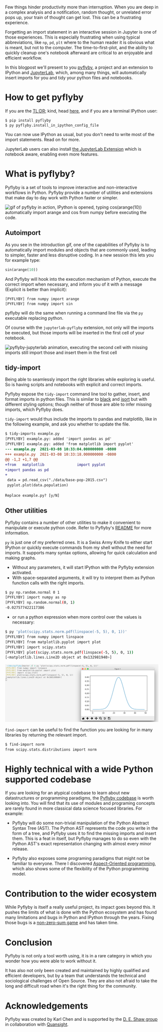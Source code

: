 <!--
.. title: Better Jupyter Interactive Sessions with Pyflyby
.. slug: better-interactive-jupyter-sessions-with-pyflyby
.. date: 2021-08-07 10:00:00 UTC-00:00
.. author: Matthias Bussonnier, Aaron Meurer, 
.. tags: Labs, Pyflyby, Deshaw
.. category:
.. link:
.. description:
.. type: text
-->

Few things hinder productivity more than interruption.  When you are deep in
a complex analysis and a notification, random thought, or unrelated error pops up, 
your train of thought can get lost.  This can be a frustrating experience.

Forgetting an import statement in an interactive session in Jupyter is one of
those experiences. This is especially frustrating when using typical
abbreviations, like `np`, `pd`, `plt` where to the human reader it is obvious
what is meant, but not to the computer. The time-to-first-plot, and the 
ability to quickly cleanup one's notebook afterward are critical to an enjoyable 
and efficient workflow. 

In this blogpost we'll present to you
[pyflyby](https://github.com/deshaw/pyflyby), a project and an extension to
IPython and [JupyterLab](https://github.com/deshaw/jupyterlab-pyflyby), which,
among many things, will automatically insert imports for you and tidy your
python files and notebooks. 

<!-- TEASER_END -->

# How to get pyflyby

If you are the [TL:DR;](https://en.wikipedia.org/wiki/Wikipedia:Too_long;_didn%27t_read) kind, 
head [here](https://github.com/deshaw/pyflyby), and if you are a terminal IPython user:

```
$ pip install pyflyby 
$ py pyflyby.install_in_ipython_config_file
```

You can now use IPython as usual, but you don't need to write most of the import statements.  Read on
for more.

JupyterLab users can also install [the JupyterLab
Extension](https://github.com/deshaw/jupyterlab-pyflyby) which is notebook
aware, enabling even more features. 

# What is pyflyby?

Pyflyby is a set of tools to improve interactive and non-interactive workflows in
Python.  Pyflyby provide a number of utilities and extensions that make day to day work
with Python faster or simpler.

![gif of pyflyby in action, IPython is opened, typing cos(arange(10)) automatically import arange and cos from numpy
before executing the code.](/images/2021/08/pfb-autoimport.gif)

## Autoimport

As you see in the introduction gif, one of the
capabilities of Pyflyby is to automatically import modules and objects that are
commonly used, leading to simpler, faster and less disruptive coding. In a new
session this lets you for example type:

```python
sin(arange(10))
```

And Pyflyby will hook into the execution mechanism of Python, execute the
correct import when necessary, and inform you of it with a message (Explicit is better than
implicit):

```text
[PYFLYBY] from numpy import arange
[PYFLYBY] from numpy import sin
```

pyflyby will do the same when running a command line file via
the `py` executable replacing python.

Of course with the `jupyterlab-pyflyby` extension, not only will the imports be
executed, but those imports will be inserted in the first cell of your notebook. 

![pyflyby-jupyterlab animation, executing the second cell with missing imports still import those and insert them in the
first cell](/images/2021/08/jlpfb.gif)

## tidy-import

Being able to seamlessly import the right libraries while exploring is useful.  
So is having scripts and notebooks with explicit and correct imports. 

Pyflyby expose the `tidy-import` command line tool to gather, insert, and format
imports in python files. This is similar to
[black](https://pypi.org/project/black/) and
[isort](https://pypi.org/project/isort/) but with different styling options; though
neither of those are able to infer missing imports, which Pyflyby does.

`tidy-import` would thus include the imports to pandas and matplotlib, like in the
following example, and ask you whether to update the file.

```diff
$ tidy-imports example.py
[PYFLYBY] example.py: added 'import pandas as pd'
[PYFLYBY] example.py: added 'from matplotlib import pyplot'
--- example.py	2021-03-08 10:33:04.000000000 -0800
+++ example.py	2021-03-08 10:33:18.000000000 -0800
@@ -1,2 +1,7 @@
+from   matplotlib               import pyplot
+import pandas as pd
+
 data = pd.read_csv("./data/base-pop-2015.csv")
 pyplot.plot(data.population)

Replace example.py? [y/N]
```

## Other utilities

Pyflyby contains a number of other utilities to make it convenient to
manipulate or execute python code.  Refer to Pyflyby's 
[README](https://github.com/deshaw/pyflyby) for more information.

`py` is just one of my preferred ones. It is a Swiss Army Knife to either start
IPython or quickly execute commands from my shell without the need for imports. 
It supports many syntax options, allowing for quick calculation and making graphs. 

- Without any parameters, it will start IPython with the Pyflyby extension
  activated.
- With space-separated arguments, it will try to interpret them as Python
  function calls with the right imports.

```bash
$ py np.random.normal 0 1
[PYFLYBY] import numpy as np
[PYFLYBY] np.random.normal(0, 1)
-0.027577422117386
```

- or run a python expression when more control over the values is necessary:

```bash
$ py 'plot(scipy.stats.norm.pdf(linspace(-5, 5), 0, 1))'
[PYFLYBY] from numpy import linspace
[PYFLYBY] from matplotlib.pyplot import plot
[PYFLYBY] import scipy.stats
[PYFLYBY] plot(scipy.stats.norm.pdf(linspace(-5, 5), 0, 1))
[<matplotlib.lines.Line2D object at 0x132981940>]
```

![using pyflyby from bash to plot with matplotlib with above snippet, at matplotlib widow is open and show the plot.](/images/2021/08/py-exec-matplotlib.png)

`find-import` can be useful to find the function you are looking for in many
libraries by returning the relevant import.

```bash
$ find-import norm
from scipy.stats.distributions import norm
```

# Highly technical with a wide Python supported codebase

If you are looking for an atypical codebase to learn about new datastructures or
programming paradigms, the [Pyflyby
codebase](https://github.com/deshaw/pyflyby) is worth looking into. You will
find that its use of modules and programing concepts are rarely found in
more classical data science focused libraries. For example:

 - Pyflyby will do some non-trivial manipulation of the Python Abstract Syntax
   Tree (AST). The Python AST represents the code you write in the form of a
   tree, and Pyflyby uses it to find the missing imports and insert them. This
   is a feat in itself, but Pyflyby manages to do so even with the Python AST's
   exact representation changing with almost every minor release. 

 - Pyflyby also exposes some programing paradigms that might not be familiar to
   everyone. There I discovered [Aspect-Oriented
   programming](https://en.wikipedia.org/wiki/Aspect-oriented_programming), which
   also shows some of the flexibility of the Python programming model.

# Contribution to the wider ecosystem

While Pyflyby is itself a really useful project, its impact goes beyond this. 
It pushes the limits of what is done with the Python ecosystem and has found 
many limitations and bugs in Python and IPython through the years.  Fixing those bugs is a
[non-zero-sum game](https://en.wikipedia.org/wiki/Zero-sum_game) and has taken
time.

# Conclusion

Pyflyby is not only a tool worth using, it is in a rare category in
which you wonder how you were able to work without it. 

It has also not only been
created and maintained by highly qualified and efficient developers, but by a
team that understands the technical and sociological challenges of Open Source.
They are also not afraid to take the long and difficult road when it's the right
thing for the community.

# Acknowledgements

Pyflyby was created by Karl Chen and is supported by the [D. E. Shaw
group](https://www.deshaw.com/) in collaboration with [Quansight](https://www.quansight.com).












